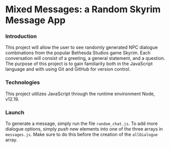 # Mixed Messages: a Random Skyrim Message App #

### Introduction ###

This project will allow the user to see randomly generated NPC dialogue combinations from the popular Bethesda Studios game Skyrim. Each conversation will consist of a greeting, a general statement, and a question. The purpose of this project is to gain familiarity both in the JavaScript language and with using Git and GitHub for version control.

### Technologies ###
This project utilizes JavaScript through the runtime environment Node, v12.19.

### Launch ###
To generate a message, simply run the file `random_chat.js`. To add more dialogue options, simply _push_ new elements into one of the three arrays in `messages.js`. Make sure to do this before the creation of the `allDialogue` array.
